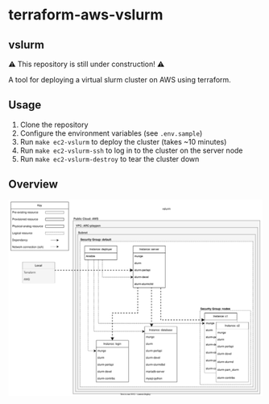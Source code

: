 # terraform-aws-vslurm

## vslurm

⚠️ This repository is still under construction! ⚠️

A tool for deploying a virtual slurm cluster on AWS using terraform.

## Usage

1. Clone the repository
2. Configure the environment variables (see `.env.sample`)
3. Run `make ec2-vslurm` to deploy the cluster (takes ~10 minutes)
4. Run `make ec2-vslurm-ssh` to log in to the cluster on the server node
5. Run `make ec2-vslurm-destroy` to tear the cluster down

## Overview

![vslurm diagram](diagrams/terraform-aws-vslurm.drawio.svg)
